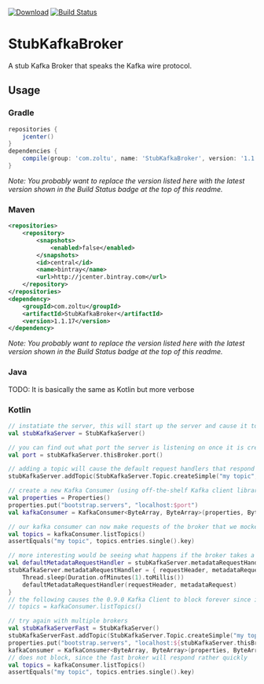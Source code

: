[![Download](https://api.bintray.com/packages/zoltu/maven/StubKafkaBroker/images/download.svg)](https://bintray.com/zoltu/maven/StubKafkaBroker/_latestVersion)
[![Build Status](https://ci.appveyor.com/api/projects/status/github/Zoltu/StubKafkaBroker?svg=true)](https://ci.appveyor.com/project/Zoltu/stubkafkabroker)

# StubKafkaBroker
A stub Kafka Broker that speaks the Kafka wire protocol.

## Usage
### Gradle
```groovy
repositories {
	jcenter()
}
dependencies {
	compile(group: 'com.zoltu', name: 'StubKafkaBroker', version: '1.1.17')
}
```
*Note: You probably want to replace the version listed here with the latest version shown in the Build Status badge at the top of this readme.*

### Maven
```xml
<repositories>
	<repository>
		<snapshots>
			<enabled>false</enabled>
		</snapshots>
		<id>central</id>
		<name>bintray</name>
		<url>http://jcenter.bintray.com</url>
	</repository>
</repositories>
<dependency>
	<groupId>com.zoltu</groupId>
	<artifactId>StubKafkaBroker</artifactId>
	<version>1.1.17</version>
</dependency>
```
*Note: You probably want to replace the version listed here with the latest version shown in the Build Status badge at the top of this readme.*

### Java
TODO: It is basically the same as Kotlin but more verbose

### Kotlin
```kotlin
// instatiate the server, this will start up the server and cause it to start listening on a random open port
val stubKafkaServer = StubKafkaServer()

// you can find out what port the server is listening on once it is created
val port = stubKafkaServer.thisBroker.port()

// adding a topic will cause the default request handlers that respond with topic information to have this topic (like MetadataRequest)
stubKafkaServer.addTopic(StubKafkaServer.Topic.createSimple("my topic", stubKafkaServer.thisBroker))

// create a new Kafka Consumer (using off-the-shelf Kafka client library)
val properties = Properties()
properties.put("bootstrap.servers", "localhost:$port")
val kafkaConsumer = KafkaConsumer<ByteArray, ByteArray>(properties, ByteArrayDeserializer(), ByteArrayDeserializer())

// our kafka consumer can now make requests of the broker that we mocked out
val topics = kafkaConsumer.listTopics()
assertEquals("my topic", topics.entries.single().key)

// more interesting would be seeing what happens if the broker takes a long time to respond
val defaultMetadataRequestHandler = stubKafkaServer.metadataRequestHandler
stubKafkaServer.metadataRequestHandler = { requestHeader, metadataRequest ->
	Thread.sleep(Duration.ofMinutes(1).toMillis())
	defaultMetadataRequestHandler(requestHeader, metadataRequest)
}
// the following causes the 0.9.0 Kafka Client to block forever since it refuses to do anything until it gets metadata and every metadata request will timeout (default timeout is 40 seconds)
// topics = kafkaConsumer.listTopics()

// try again with multiple brokers
val stubKafkaServerFast = StubKafkaServer()
stubKafkaServerFast.addTopic(StubKafkaServer.Topic.createSimple("my topic", stubKafkaServerSlow.thisBroker))
properties.put("bootstrap.servers", "localhost:${stubKafkaServer.thisBroker.port()};localhost:${stubKafkaServerFast.thisBroker.port()}")
kafkaConsumer = KafkaConsumer<ByteArray, ByteArray>(properties, ByteArrayDeserializer(), ByteArrayDeserializer())
// does not block, since the fast broker will respond rather quickly
val topics = kafkaConsumer.listTopics()
assertEquals("my topic", topics.entries.single().key)
```
